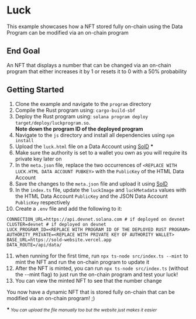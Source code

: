 # Luck

This example showcases how a NFT stored fully on-chain using the Data Program can be modified via an on-chain program

## End Goal

An NFT that displays a number that can be changed via an on-chain program that either increases it by 1 or resets it to 0 with a 50% probability

## Getting Started

1. Clone the example and navigate to the `program` directory
2. Compile the Rust program using: `cargo-build-sbf`
3. Deploy the Rust program using: `solana program deploy target/deploy/luckprogram.so`. <br />
   <b>Note down the program ID of the deployed program</b>
4. Navigate to the `js` directory and install all dependencies using `npm install`
5. Upload the `luck.html` file on a Data Account using [SolD](https://sold-website.vercel.app/upload) <b>\*</b>
6. Make sure the authority is set to a wallet you own as you will require its private key later on
7. In the `meta.json` file, replace the two occurrences of `<REPLACE WITH LUCK.HTML DATA ACCOUNT PUBKEY>` with the `PublicKey` of the HTML Data Account
8. Save the changes to the `meta.json` file and upload it using [SolD](https://sold-website.vercel.app/upload)
9. In the `index.ts` file, update the `luckImage` and `luckMetadata` values with the HTML Data Account `PublicKey` and the JSON Data Account `PublicKey` respectively
10. Create a `.env` file and add the following to it:

```
CONNECTION_URL=https://api.devnet.solana.com # if deployed on devnet
CLUSTER=devnet # if deployed on devnet
LUCK_PROGRAM_ID=<REPLACE WITH PROGRAM ID OF THE DEPLOYED RUST PROGRAM>
AUTHORITY_PRIVATE=<REPLACE WITH PRIVATE KEY OF AUTHORITY WALLET>
BASE_URL=https://sold-website.vercel.app
DATA_ROUTE=/api/data/
```

11. when running for the first time, run `npx ts-node src/index.ts --mint` to mint the NFT and run the on-chain program to update it
12. After the NFT is minted, you can run `npx ts-node src/index.ts` (without the --mint flag) to just run the on-chain program and test your luck!
13. You can view the minted NFT to see that the number change

You now have a dynamic NFT that is stored fully on-chain that can be modified via an on-chain program! ;)

<b>\*</b><small><i> You can upload the file manually too but the website just makes it easier </i></small>
